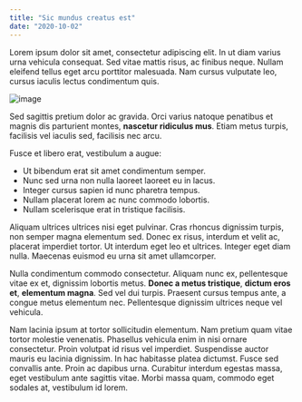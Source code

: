 ```yaml
---
title: "Sic mundus creatus est"
date: "2020-10-02"
---
```


Lorem ipsum dolor sit amet, consectetur adipiscing elit. In ut diam varius urna vehicula consequat. Sed vitae mattis risus, ac finibus neque. Nullam eleifend tellus eget arcu porttitor malesuada. Nam cursus vulputate leo, cursus iaculis lectus condimentum quis.

![image](https://images.unsplash.com/photo-1602524206684-fdf6393c7d89?ixid=MXwxMjA3fDF8MHxwaG90by1wYWdlfHx8fGVufDB8fHw=&ixlib=rb-1.2.1&auto=format&fit=crop&w=1350&q=80)

Sed sagittis pretium dolor ac gravida. Orci varius natoque penatibus et magnis dis parturient montes, **nascetur ridiculus mus**. Etiam metus turpis, facilisis vel iaculis sed, facilisis nec arcu.

Fusce et libero erat, vestibulum a augue:

- Ut bibendum erat sit amet condimentum semper.
- Nunc sed urna non nulla laoreet laoreet eu in lacus.
- Integer cursus sapien id nunc pharetra tempus.
- Nullam placerat lorem ac nunc commodo lobortis.
- Nullam scelerisque erat in tristique facilisis.

Aliquam ultrices ultrices nisi eget pulvinar. Cras rhoncus dignissim turpis, non semper magna elementum sed. Donec ex risus, interdum et velit ac, placerat imperdiet tortor. Ut interdum eget leo et ultrices. Integer eget diam nulla. Maecenas euismod eu urna sit amet ullamcorper.

Nulla condimentum commodo consectetur. Aliquam nunc ex, pellentesque vitae ex et, dignissim lobortis metus. **Donec a metus tristique**, **dictum eros et**, **elementum magna**. Sed vel dui turpis. Praesent cursus tempus ante, a congue metus elementum nec. Pellentesque dignissim ultrices neque vel vehicula.

Nam lacinia ipsum at tortor sollicitudin elementum. Nam pretium quam vitae tortor molestie venenatis. Phasellus vehicula enim in nisi ornare consectetur. Proin volutpat id risus vel imperdiet. Suspendisse auctor mauris eu lacinia dignissim. In hac habitasse platea dictumst. Fusce sed convallis ante. Proin ac dapibus urna. Curabitur interdum egestas massa, eget vestibulum ante sagittis vitae. Morbi massa quam, commodo eget sodales at, vestibulum id lorem.
